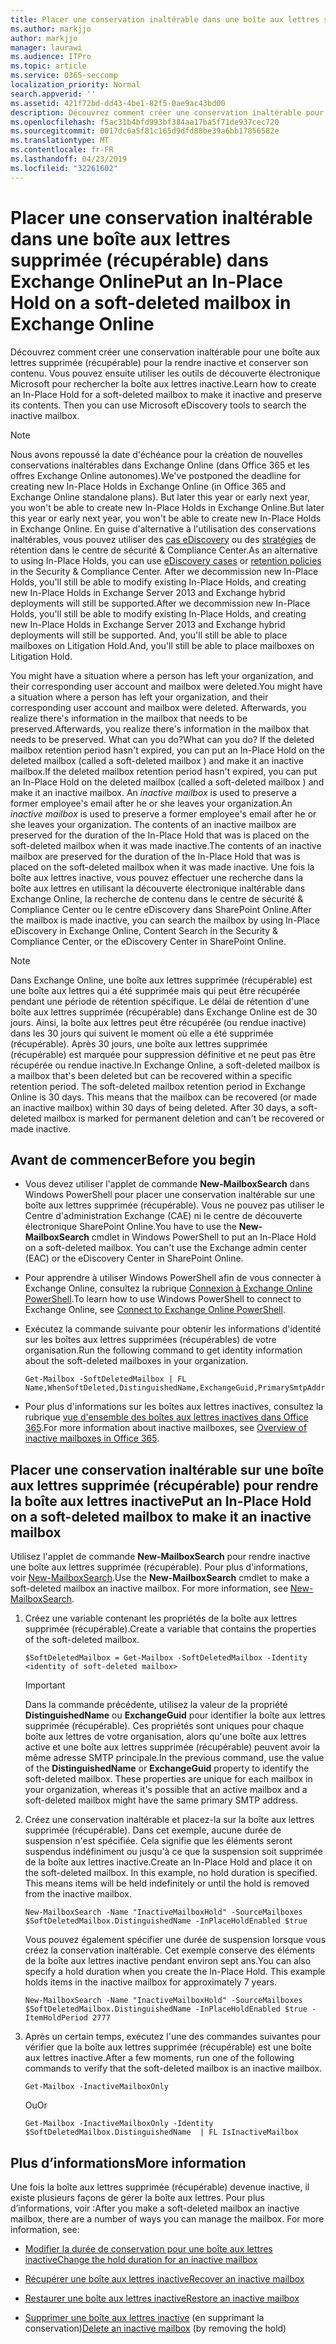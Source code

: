 ```yaml
---
title: Placer une conservation inaltérable dans une boîte aux lettres supprimée (récupérable) dans Exchange Online
ms.author: markjjo
author: markjjo
manager: laurawi
ms.audience: ITPro
ms.topic: article
ms.service: O365-seccomp
localization_priority: Normal
search.appverid: ''
ms.assetid: 421f72bd-dd43-4be1-82f5-0ae9ac43bd00
description: Découvrez comment créer une conservation inaltérable pour une boîte aux lettres supprimée (récupérable) pour la rendre inactive et conserver son contenu. Vous pouvez ensuite utiliser les outils de découverte électronique Microsoft pour rechercher la boîte aux lettres inactive.
ms.openlocfilehash: f5ac31b4bfd993bf384aa17ba5f71de937cec720
ms.sourcegitcommit: 0017dc6a5f81c165d9dfd88be39a6bb17856582e
ms.translationtype: MT
ms.contentlocale: fr-FR
ms.lasthandoff: 04/23/2019
ms.locfileid: "32261602"
---
```

# <a name="put-an-in-place-hold-on-a-soft-deleted-mailbox-in-exchange-online"></a><span data-ttu-id="c3e96-104">Placer une conservation inaltérable dans une boîte aux lettres supprimée (récupérable) dans Exchange Online</span><span class="sxs-lookup"><span data-stu-id="c3e96-104">Put an In-Place Hold on a soft-deleted mailbox in Exchange Online</span></span>

<span data-ttu-id="c3e96-p102">Découvrez comment créer une conservation inaltérable pour une boîte aux lettres supprimée (récupérable) pour la rendre inactive et conserver son contenu. Vous pouvez ensuite utiliser les outils de découverte électronique Microsoft pour rechercher la boîte aux lettres inactive.</span><span class="sxs-lookup"><span data-stu-id="c3e96-p102">Learn how to create an In-Place Hold for a soft-deleted mailbox to make it inactive and preserve its contents. Then you can use Microsoft eDiscovery tools to search the inactive mailbox.</span></span>
  
> [!NOTE]
> <span data-ttu-id="c3e96-107">Nous avons repoussé la date d'échéance pour la création de nouvelles conservations inaltérables dans Exchange Online (dans Office 365 et les offres Exchange Online autonomes).</span><span class="sxs-lookup"><span data-stu-id="c3e96-107">We've postponed the deadline for creating new In-Place Holds in Exchange Online (in Office 365 and Exchange Online standalone plans).</span></span> <span data-ttu-id="c3e96-108">But later this year or early next year, you won't be able to create new In-Place Holds in Exchange Online.</span><span class="sxs-lookup"><span data-stu-id="c3e96-108">But later this year or early next year, you won't be able to create new In-Place Holds in Exchange Online.</span></span> <span data-ttu-id="c3e96-109">En guise d'alternative à l'utilisation des conservations inaltérables, vous pouvez utiliser des [cas eDiscovery](https://go.microsoft.com/fwlink/?linkid=780738) ou des [stratégies](https://go.microsoft.com/fwlink/?linkid=827811) de rétention dans le centre de sécurité & Compliance Center.</span><span class="sxs-lookup"><span data-stu-id="c3e96-109">As an alternative to using In-Place Holds, you can use [eDiscovery cases](https://go.microsoft.com/fwlink/?linkid=780738) or [retention policies](https://go.microsoft.com/fwlink/?linkid=827811) in the Security & Compliance Center.</span></span> <span data-ttu-id="c3e96-110">After we decommission new In-Place Holds, you'll still be able to modify existing In-Place Holds, and creating new In-Place Holds in Exchange Server 2013 and Exchange hybrid deployments will still be supported.</span><span class="sxs-lookup"><span data-stu-id="c3e96-110">After we decommission new In-Place Holds, you'll still be able to modify existing In-Place Holds, and creating new In-Place Holds in Exchange Server 2013 and Exchange hybrid deployments will still be supported.</span></span> <span data-ttu-id="c3e96-111">And, you'll still be able to place mailboxes on Litigation Hold.</span><span class="sxs-lookup"><span data-stu-id="c3e96-111">And, you'll still be able to place mailboxes on Litigation Hold.</span></span> 
  
<span data-ttu-id="c3e96-112">You might have a situation where a person has left your organization, and their corresponding user account and mailbox were deleted.</span><span class="sxs-lookup"><span data-stu-id="c3e96-112">You might have a situation where a person has left your organization, and their corresponding user account and mailbox were deleted.</span></span> <span data-ttu-id="c3e96-113">Afterwards, you realize there's information in the mailbox that needs to be preserved.</span><span class="sxs-lookup"><span data-stu-id="c3e96-113">Afterwards, you realize there's information in the mailbox that needs to be preserved.</span></span> <span data-ttu-id="c3e96-114">What can you do?</span><span class="sxs-lookup"><span data-stu-id="c3e96-114">What can you do?</span></span> <span data-ttu-id="c3e96-115">If the deleted mailbox retention period hasn't expired, you can put an In-Place Hold on the deleted mailbox (called a  soft-deleted mailbox ) and make it an inactive mailbox.</span><span class="sxs-lookup"><span data-stu-id="c3e96-115">If the deleted mailbox retention period hasn't expired, you can put an In-Place Hold on the deleted mailbox (called a  soft-deleted mailbox ) and make it an inactive mailbox.</span></span> <span data-ttu-id="c3e96-116">An  *inactive mailbox*  is used to preserve a former employee's email after he or she leaves your organization.</span><span class="sxs-lookup"><span data-stu-id="c3e96-116">An  *inactive mailbox*  is used to preserve a former employee's email after he or she leaves your organization.</span></span> <span data-ttu-id="c3e96-117">The contents of an inactive mailbox are preserved for the duration of the In-Place Hold that was is placed on the soft-deleted mailbox when it was made inactive.</span><span class="sxs-lookup"><span data-stu-id="c3e96-117">The contents of an inactive mailbox are preserved for the duration of the In-Place Hold that was is placed on the soft-deleted mailbox when it was made inactive.</span></span> <span data-ttu-id="c3e96-118">Une fois la boîte aux lettres inactive, vous pouvez effectuer une recherche dans la boîte aux lettres en utilisant la découverte électronique inaltérable dans Exchange Online, la recherche de contenu dans le centre de sécurité & Compliance Center ou le centre eDiscovery dans SharePoint Online.</span><span class="sxs-lookup"><span data-stu-id="c3e96-118">After the mailbox is made inactive, you can search the mailbox by using In-Place eDiscovery in Exchange Online, Content Search in the Security & Compliance Center, or the eDiscovery Center in SharePoint Online.</span></span> 
  
> [!NOTE]
> <span data-ttu-id="c3e96-p105">Dans Exchange Online, une boîte aux lettres supprimée (récupérable) est une boîte aux lettres qui a été supprimée mais qui peut être récupérée pendant une période de rétention spécifique. Le délai de rétention d'une boîte aux lettres supprimée (récupérable) dans Exchange Online est de 30 jours. Ainsi, la boîte aux lettres peut être récupérée (ou rendue inactive) dans les 30 jours qui suivent le moment où elle a été supprimée (récupérable). Après 30 jours, une boîte aux lettres supprimée (récupérable) est marquée pour suppression définitive et ne peut pas être récupérée ou rendue inactive.</span><span class="sxs-lookup"><span data-stu-id="c3e96-p105">In Exchange Online, a soft-deleted mailbox is a mailbox that's been deleted but can be recovered within a specific retention period. The soft-deleted mailbox retention period in Exchange Online is 30 days. This means that the mailbox can be recovered (or made an inactive mailbox) within 30 days of being deleted. After 30 days, a soft-deleted mailbox is marked for permanent deletion and can't be recovered or made inactive.</span></span> 
  
## <a name="before-you-begin"></a><span data-ttu-id="c3e96-123">Avant de commencer</span><span class="sxs-lookup"><span data-stu-id="c3e96-123">Before you begin</span></span>

- <span data-ttu-id="c3e96-p106">Vous devez utiliser l'applet de commande **New-MailboxSearch** dans Windows PowerShell pour placer une conservation inaltérable sur une boîte aux lettres supprimée (récupérable). Vous ne pouvez pas utiliser le Centre d'administration Exchange (CAE) ni le centre de découverte électronique SharePoint Online.</span><span class="sxs-lookup"><span data-stu-id="c3e96-p106">You have to use the **New-MailboxSearch** cmdlet in Windows PowerShell to put an In-Place Hold on a soft-deleted mailbox. You can't use the Exchange admin center (EAC) or the eDiscovery Center in SharePoint Online.</span></span> 
    
- <span data-ttu-id="c3e96-126">Pour apprendre à utiliser Windows PowerShell afin de vous connecter à Exchange Online, consultez la rubrique [Connexion à Exchange Online PowerShell](https://go.microsoft.com/fwlink/p/?linkid=396554).</span><span class="sxs-lookup"><span data-stu-id="c3e96-126">To learn how to use Windows PowerShell to connect to Exchange Online, see [Connect to Exchange Online PowerShell](https://go.microsoft.com/fwlink/p/?linkid=396554).</span></span>
    
- <span data-ttu-id="c3e96-127">Exécutez la commande suivante pour obtenir les informations d'identité sur les boîtes aux lettres supprimées (récupérables) de votre organisation.</span><span class="sxs-lookup"><span data-stu-id="c3e96-127">Run the following command to get identity information about the soft-deleted mailboxes in your organization.</span></span> 
    
  ```
  Get-Mailbox -SoftDeletedMailbox | FL Name,WhenSoftDeleted,DistinguishedName,ExchangeGuid,PrimarySmtpAddress
  ```

- <span data-ttu-id="c3e96-128">Pour plus d'informations sur les boîtes aux lettres inactives, consultez la rubrique [vue d'ensemble des boîtes aux lettres inactives dans Office 365](inactive-mailboxes-in-office-365.md).</span><span class="sxs-lookup"><span data-stu-id="c3e96-128">For more information about inactive mailboxes, see [Overview of inactive mailboxes in Office 365](inactive-mailboxes-in-office-365.md).</span></span>
    
## <a name="put-an-in-place-hold-on-a-soft-deleted-mailbox-to-make-it-an-inactive-mailbox"></a><span data-ttu-id="c3e96-129">Placer une conservation inaltérable sur une boîte aux lettres supprimée (récupérable) pour rendre la boîte aux lettres inactive</span><span class="sxs-lookup"><span data-stu-id="c3e96-129">Put an In-Place Hold on a soft-deleted mailbox to make it an inactive mailbox</span></span>

<span data-ttu-id="c3e96-p107">Utilisez l'applet de commande **New-MailboxSearch** pour rendre inactive une boîte aux lettres supprimée (récupérable). Pour plus d'informations, voir [New-MailboxSearch](http://technet.microsoft.com/library/74303b47-bb49-407c-a43b-590356eae35c.aspx).</span><span class="sxs-lookup"><span data-stu-id="c3e96-p107">Use the **New-MailboxSearch** cmdlet to make a soft-deleted mailbox an inactive mailbox. For more information, see [New-MailboxSearch](http://technet.microsoft.com/library/74303b47-bb49-407c-a43b-590356eae35c.aspx).</span></span>
  
1. <span data-ttu-id="c3e96-132">Créez une variable contenant les propriétés de la boîte aux lettres supprimée (récupérable).</span><span class="sxs-lookup"><span data-stu-id="c3e96-132">Create a variable that contains the properties of the soft-deleted mailbox.</span></span> 
    
   ```
   $SoftDeletedMailbox = Get-Mailbox -SoftDeletedMailbox -Identity <identity of soft-deleted mailbox>
   ```

    > [!IMPORTANT]
    > <span data-ttu-id="c3e96-p108">Dans la commande précédente, utilisez la valeur de la propriété **DistinguishedName** ou **ExchangeGuid** pour identifier la boîte aux lettres supprimée (récupérable). Ces propriétés sont uniques pour chaque boîte aux lettres de votre organisation, alors qu'une boîte aux lettres active et une boîte aux lettres supprimée (récupérable) peuvent avoir la même adresse SMTP principale.</span><span class="sxs-lookup"><span data-stu-id="c3e96-p108">In the previous command, use the value of the **DistinguishedName** or **ExchangeGuid** property to identify the soft-deleted mailbox. These properties are unique for each mailbox in your organization, whereas it's possible that an active mailbox and a soft-deleted mailbox might have the same primary SMTP address.</span></span> 
  
2. <span data-ttu-id="c3e96-p109">Créez une conservation inaltérable et placez-la sur la boîte aux lettres supprimée (récupérable). Dans cet exemple, aucune durée de suspension n'est spécifiée. Cela signifie que les éléments seront suspendus indéfiniment ou jusqu'à ce que la suspension soit supprimée de la boîte aux lettres inactive.</span><span class="sxs-lookup"><span data-stu-id="c3e96-p109">Create an In-Place Hold and place it on the soft-deleted mailbox. In this example, no hold duration is specified. This means items will be held indefinitely or until the hold is removed from the inactive mailbox.</span></span>
    
   ```
   New-MailboxSearch -Name "InactiveMailboxHold" -SourceMailboxes $SoftDeletedMailbox.DistinguishedName -InPlaceHoldEnabled $true
    ```
   <span data-ttu-id="c3e96-p110">Vous pouvez également spécifier une durée de suspension lorsque vous créez la conservation inaltérable. Cet exemple conserve des éléments de la boîte aux lettres inactive pendant environ sept ans.</span><span class="sxs-lookup"><span data-stu-id="c3e96-p110">You can also specify a hold duration when you create the In-Place Hold. This example holds items in the inactive mailbox for approximately 7 years.</span></span>
    
   ```
   New-MailboxSearch -Name "InactiveMailboxHold" -SourceMailboxes $SoftDeletedMailbox.DistinguishedName -InPlaceHoldEnabled $true -ItemHoldPeriod 2777
   ```

3. <span data-ttu-id="c3e96-140">Après un certain temps, exécutez l'une des commandes suivantes pour vérifier que la boîte aux lettres supprimée (récupérable) est une boîte aux lettres inactive.</span><span class="sxs-lookup"><span data-stu-id="c3e96-140">After a few moments, run one of the following commands to verify that the soft-deleted mailbox is an inactive mailbox.</span></span>
    
   ```
   Get-Mailbox -InactiveMailboxOnly
   ```

    <span data-ttu-id="c3e96-141">Ou</span><span class="sxs-lookup"><span data-stu-id="c3e96-141">Or</span></span>
    
   ```
   Get-Mailbox -InactiveMailboxOnly -Identity $SoftDeletedMailbox.DistinguishedName  | FL IsInactiveMailbox
   ```

## <a name="more-information"></a><span data-ttu-id="c3e96-142">Plus d’informations</span><span class="sxs-lookup"><span data-stu-id="c3e96-142">More information</span></span>

<span data-ttu-id="c3e96-p111">Une fois la boîte aux lettres supprimée (récupérable) devenue inactive, il existe plusieurs façons de gérer la boîte aux lettres. Pour plus d’informations, voir :</span><span class="sxs-lookup"><span data-stu-id="c3e96-p111">After you make a soft-deleted mailbox an inactive mailbox, there are a number of ways you can manage the mailbox. For more information, see:</span></span>
  
- [<span data-ttu-id="c3e96-145">Modifier la durée de conservation pour une boîte aux lettres inactive</span><span class="sxs-lookup"><span data-stu-id="c3e96-145">Change the hold duration for an inactive mailbox</span></span>](change-the-hold-duration-for-an-inactive-mailbox.md)
    
- [<span data-ttu-id="c3e96-146">Récupérer une boîte aux lettres inactive</span><span class="sxs-lookup"><span data-stu-id="c3e96-146">Recover an inactive mailbox</span></span>](recover-an-inactive-mailbox.md)
    
- [<span data-ttu-id="c3e96-147">Restaurer une boîte aux lettres inactive</span><span class="sxs-lookup"><span data-stu-id="c3e96-147">Restore an inactive mailbox</span></span>](restore-an-inactive-mailbox.md)
    
- <span data-ttu-id="c3e96-148">[Supprimer une boîte aux lettres inactive](delete-an-inactive-mailbox.md) (en supprimant la conservation)</span><span class="sxs-lookup"><span data-stu-id="c3e96-148">[Delete an inactive mailbox](delete-an-inactive-mailbox.md) (by removing the hold)</span></span>
